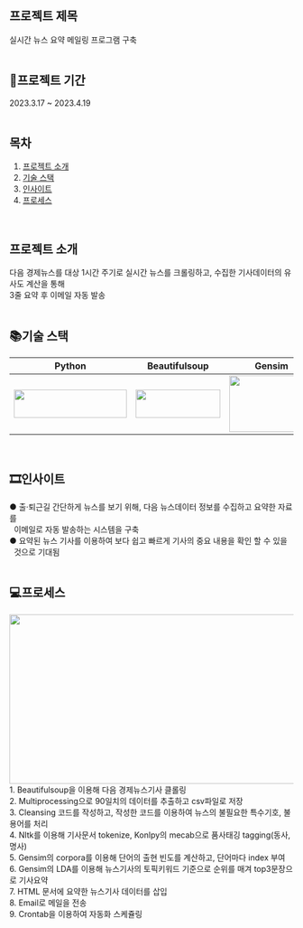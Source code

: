 ## 프로젝트 제목
실시간 뉴스 요약 메일링 프로그램 구축
<br>
<br>

## 📆프로젝트 기간
2023.3.17 ~ 2023.4.19
<br>
<br>

## 목차
1. [프로젝트 소개](#프로젝트-소개)
2. [기술 스택](#기술-스택)
3. [인사이트](#인사이트)
4. [프로세스](#프로세스)
<br>

## 프로젝트 소개 
다음 경제뉴스를 대상 1시간 주기로 실시간 뉴스를 크롤링하고, 수집한 기사데이터의 유사도 계산을 통해<br>
3줄 요약 후 이메일 자동 발송
<br>
<br>
## 📚기술 스택
| Python |   Beautifulsoup   |   Gensim   |   Pandas   |  Scikit_learn   |   Konlpy   |
| :--------: | :------: | :------: | :-----: | :-----: |  :-----: |
|   <img src="https://user-images.githubusercontent.com/123911214/222653423-27f43572-8729-4fa1-be32-95e7b439c46a.png" width="200" height="50"/>   |   <img src="https://user-images.githubusercontent.com/123911214/232716532-48519665-430b-422d-ad33-102cc5c5b95c.png" width="150" height="50"/>   |   <img src="https://user-images.githubusercontent.com/123911214/232717251-f45d3653-4238-4efb-abba-cd7f5acfc5c8.png" width="150" height="100"/>   | <img src="https://user-images.githubusercontent.com/123911214/232713662-5fdf38b5-355c-4de0-a9d2-4d105e137d82.png" width="100" height="100"/> | <img src="https://user-images.githubusercontent.com/123911214/232714129-f0f6392b-3d85-4cf7-83d7-545092eac345.png" width="100" height="50"/> | <img src="https://user-images.githubusercontent.com/123911214/232715045-ebabb5b7-5f06-4aef-934b-ca6d1b209098.png" width="100" height="100"/> | 
<br>

## 🎞인사이트
● 출·퇴근길 간단하게 뉴스를 보기 위해, 다음 뉴스데이터 정보를 수집하고 요약한 자료를<br>
  &nbsp;&nbsp;이메일로 자동 발송하는 시스템을 구축<br>
● 요약된 뉴스 기사를 이용하여 보다 쉽고 빠르게 기사의 중요 내용을 확인 할 수 있을<br> &nbsp;&nbsp;것으로 기대됨<br>
<br>

## 💻프로세스
<img src="https://user-images.githubusercontent.com/123911214/232953934-48957ebc-1267-42e0-be62-051af47acdf0.png" width="600" height="300"/>
1. Beautifulsoup을 이용해 다음 경제뉴스기사 클롤링<br>
2. Multiprocessing으로 90일치의 데이터를 추출하고 csv파일로 저장<br>
3. Cleansing 코드를 작성하고, 작성한 코드를 이용하여 뉴스의 불필요한 특수기호, 불용어를 처리<br>
4. Nltk를 이용해 기사문서 tokenize, Konlpy의 mecab으로 품사태깅 tagging(동사, 명사)<br>
5. Gensim의 corpora를 이용해 단어의 출현 빈도를 계산하고, 단어마다 index 부여<br>
6. Gensim의 LDA를 이용해 뉴스기사의 토픽키워드 기준으로 순위를 매겨 top3문장으로 기사요약<br>
7. HTML 문서에 요약한 뉴스기사 데이터를 삽입<br>
8. Email로 메일을 전송<br>
9. Crontab을 이용하여 자동화 스케쥴링
<br>
